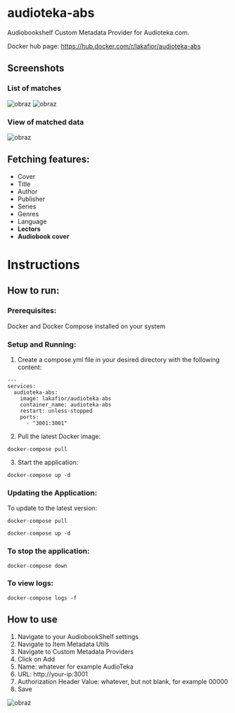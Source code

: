 # audioteka-abs
Audiobookshelf Custom Metadata Provider for Audioteka.com. 

Docker hub page: https://hub.docker.com/r/lakafior/audioteka-abs

## Screenshots

### List of matches
![obraz](https://github.com/user-attachments/assets/411b5897-38cf-4c31-bb1c-4b4dfb62d02c)
![obraz](https://github.com/user-attachments/assets/d470bb59-9d42-4c32-a65c-2f14b81cc71b)


### View of matched data
![obraz](https://github.com/user-attachments/assets/5fd7bc59-e43a-497d-adb6-a4563b217a36)

## Fetching features:
- Cover
- Title
- Author
- Publisher
- Series
- Genres
- Language
- **Lectors**
- **Audiobook cover**

# Instructions

## How to run:

### Prerequisites:
Docker and Docker Compose installed on your system

### Setup and Running:
1. Create a compose.yml file in your desired directory with the following content:
```
---
services:
  audioteka-abs:
    image: lakafior/audioteka-abs
    container_name: audioteka-abs
    restart: unless-stopped
    ports:
      - "3001:3001"
```
2. Pull the latest Docker image:
```
docker-compose pull
```
3. Start the application:
```
docker-compose up -d
```

### Updating the Application:
To update to the latest version:
```
docker-compose pull
```
```
docker-compose up -d
```

### To stop the application:

```
docker-compose down
```

### To view logs:

```
docker-compose logs -f
```

## How to use
1. Navigate to your AudiobookShelf settings
2. Navigate to Item Metadata Utils
3. Navigate to Custom Metadata Providers
4. Click on Add
5. Name: whatever for example AudioTeka
6. URL: http://your-ip:3001
7. Authorization Header Value: whatever, but not blank, for example 00000
8. Save

![obraz](https://github.com/user-attachments/assets/39ab7936-0b48-4a61-b418-840d02855522)

